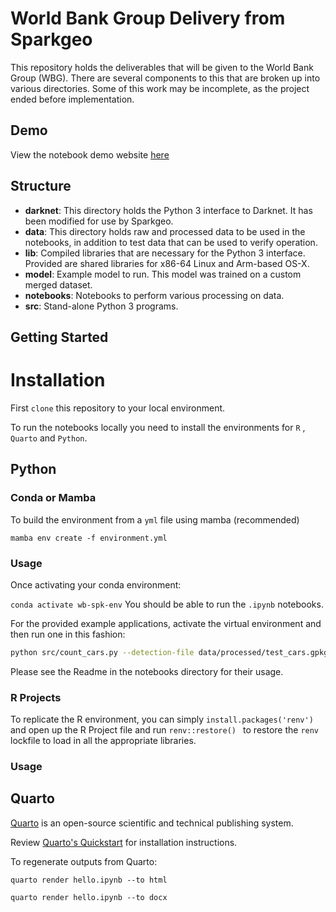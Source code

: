 # World Bank Group Delivery from Sparkgeo

This repository holds the deliverables that will be given to the World Bank Group (WBG). There are several components to this that are broken up into various directories.
Some of this work may be incomplete, as the project ended before implementation.
## Demo

View the notebook demo website [here](https://sparkgeo.quarto.pub/sparkgeo---world-bank-demo/)

## Structure

-   **darknet**: This directory holds the Python 3 interface to Darknet. It has been modified for use by Sparkgeo.
-   **data**: This directory holds raw and processed data to be used in the notebooks, in addition to test data that can be used to verify operation.
-   **lib**: Compiled libraries that are necessary for the Python 3 interface. Provided are shared libraries for x86-64 Linux and Arm-based OS-X.
-   **model**: Example model to run. This model was trained on a custom merged dataset.
-   **notebooks**: Notebooks to perform various processing on data.
-   **src**: Stand-alone Python 3 programs.

## Getting Started

# Installation

First `clone` this repository to your local environment.

To run the notebooks locally you need to install the environments for `R` , `Quarto` and `Python`.

## Python

### Conda or Mamba

To build the environment from a `yml` file using mamba (recommended)

`mamba env create -f environment.yml`

### Usage

Once activating your conda environment:

`conda activate wb-spk-env`
You should be able to run the `.ipynb` notebooks.

For the provided example applications, activate the virtual environment and then run one in this fashion:

```sh
python src/count_cars.py --detection-file data/processed/test_cars.gpkg --intersect-file data/processed/beitbridge_road_mask_v2.gpkg --output-json cars.geojson
```

Please see the Readme in the notebooks directory for their usage.

### R Projects

To replicate the R environment, you can simply `install.packages('renv')` and open up the R Project file and run  `renv::restore() ` to restore the  `renv ` lockfile to load in all the appropriate libraries.

### Usage

## Quarto

[Quarto](https://quarto.org/) is an open-source scientific and technical publishing system.

Review [Quarto's Quickstart](https://quarto.org/docs/get-started/) for installation instructions.

To regenerate outputs from Quarto:

`quarto render hello.ipynb --to html`

`quarto render hello.ipynb --to docx`
